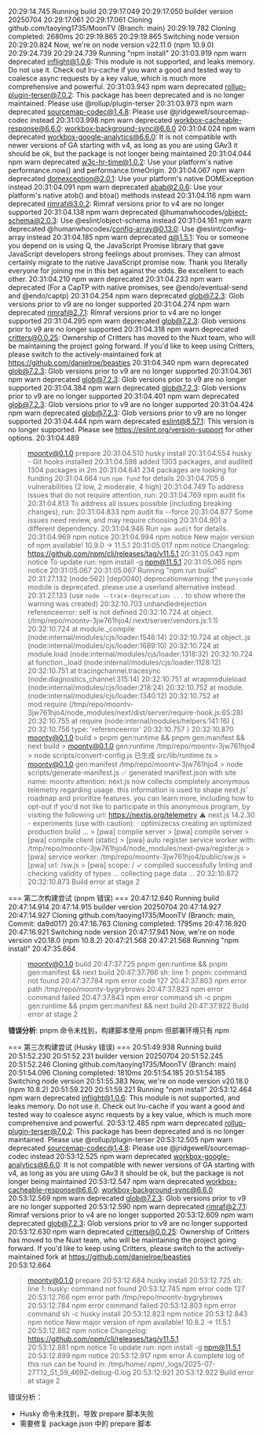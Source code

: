 20:29:14.745
Running build
20:29:17.049
20:29:17.050
builder version 20250704
20:29:17.061
20:29:17.061
Cloning github.com/taoying1735/MoonTV (Branch: main)
20:29:19.782
Cloning completed: 2680ms
20:29:19.865
20:29:19.865
Switching node version
20:29:20.824
Now, we're on node version v22.11.0 (npm 10.9.0)
20:29:24.739
20:29:24.739
Running "npm install"
20:31:03.919
npm warn deprecated inflight@1.0.6: This module is not supported, and leaks memory. Do not use it. Check out lru-cache if you want a good and tested way to coalesce async requests by a key value, which is much more comprehensive and powerful.
20:31:03.943
npm warn deprecated rollup-plugin-terser@7.0.2: This package has been deprecated and is no longer maintained. Please use @rollup/plugin-terser
20:31:03.973
npm warn deprecated sourcemap-codec@1.4.8: Please use @jridgewell/sourcemap-codec instead
20:31:03.998
npm warn deprecated workbox-cacheable-response@6.6.0: workbox-background-sync@6.6.0
20:31:04.024
npm warn deprecated workbox-google-analytics@6.6.0: It is not compatible with newer versions of GA starting with v4, as long as you are using GAv3 it should be ok, but the package is not longer being maintained
20:31:04.044
npm warn deprecated w3c-hr-time@1.0.2: Use your platform's native performance.now() and performance.timeOrigin.
20:31:04.067
npm warn deprecated domexception@2.0.1: Use your platform's native DOMException instead
20:31:04.091
npm warn deprecated abab@2.0.6: Use your platform's native atob() and btoa() methods instead
20:31:04.116
npm warn deprecated rimraf@3.0.2: Rimraf versions prior to v4 are no longer supported
20:31:04.138
npm warn deprecated @humanwhocodes/object-schema@2.0.3: Use @eslint/object-schema instead
20:31:04.161
npm warn deprecated @humanwhocodes/config-array@0.13.0: Use @eslint/config-array instead
20:31:04.185
npm warn deprecated q@1.5.1: You or someone you depend on is using Q, the JavaScript Promise library that gave JavaScript developers strong feelings about promises. They can almost certainly migrate to the native JavaScript promise now. Thank you literally everyone for joining me in this bet against the odds. Be excellent to each other.
20:31:04.210
npm warn deprecated
20:31:04.233
npm warn deprecated (For a CapTP with native promises, see @endo/eventual-send and @endo/captp)
20:31:04.254
npm warn deprecated glob@7.2.3: Glob versions prior to v9 are no longer supported
20:31:04.274
npm warn deprecated rimraf@2.7.1: Rimraf versions prior to v4 are no longer supported
20:31:04.295
npm warn deprecated glob@7.2.3: Glob versions prior to v9 are no longer supported
20:31:04.318
npm warn deprecated critters@0.0.25: Ownership of Critters has moved to the Nuxt team, who will be maintaining the project going forward. If you'd like to keep using Critters, please switch to the actively-maintained fork at https://github.com/danielroe/beasties
20:31:04.340
npm warn deprecated glob@7.2.3: Glob versions prior to v9 are no longer supported
20:31:04.361
npm warn deprecated glob@7.2.3: Glob versions prior to v9 are no longer supported
20:31:04.384
npm warn deprecated glob@7.2.3: Glob versions prior to v9 are no longer supported
20:31:04.401
npm warn deprecated glob@7.2.3: Glob versions prior to v9 are no longer supported
20:31:04.424
npm warn deprecated glob@7.2.3: Glob versions prior to v9 are no longer supported
20:31:04.444
npm warn deprecated eslint@8.57.1: This version is no longer supported. Please see https://eslint.org/version-support for other options.
20:31:04.489
> moontv@0.1.0 prepare
20:31:04.510
> husky install
20:31:04.554
husky - Git hooks installed
20:31:04.598
added 1303 packages, and audited 1304 packages in 2m
20:31:04.641
234 packages are looking for funding
20:31:04.664
run `npm fund` for details
20:31:04.705
8 vulnerabilities (2 low, 2 moderate, 4 high)
20:31:04.749
To address issues that do not require attention, run:
20:31:04.769
npm audit fix
20:31:04.813
To address all issues possible (including breaking changes), run:
20:31:04.833
npm audit fix --force
20:31:04.877
Some issues need review, and may require choosing
20:31:04.901
a different dependency.
20:31:04.946
Run `npm audit` for details.
20:31:04.969
npm notice
20:31:04.994
npm notice New major version of npm available! 10.9.0 -> 11.5.1
20:31:05.017
npm notice Changelog: https://github.com/npm/cli/releases/tag/v11.5.1
20:31:05.043
npm notice To update run: npm install -g npm@11.5.1
20:31:05.065
npm notice
20:31:05.067
20:31:05.067
Running "npm run build"
20:31:27.132
(node:562) [dep0040] deprecationwarning: the `punycode` module is deprecated. please use a userland alternative instead.
20:31:27.133
(use `node --trace-deprecation ...` to show where the warning was created)
20:32:10.703
unhandledrejection referenceerror: self is not defined
20:32:10.724
    at object.<anonymous> (/tmp/repo/moontv-3jw761hjo4/.next/server/vendors.js:1:1)
20:32:10.724
    at module._compile (node:internal/modules/cjs/loader:1546:14)
20:32:10.724
    at object..js (node:internal/modules/cjs/loader:1689:10)
20:32:10.724
    at module.load (node:internal/modules/cjs/loader:1318:32)
20:32:10.724
    at function._load (node:internal/modules/cjs/loader:1128:12)
20:32:10.751
    at tracingchannel.tracesync (node:diagnostics_channel:315:14)
20:32:10.751
    at wrapmoduleload (node:internal/modules/cjs/loader:218:24)
20:32:10.752
    at module.<anonymous> (node:internal/modules/cjs/loader:1340:12)
20:32:10.752
    at mod.require (/tmp/repo/moontv-3jw761hjo4/node_modules/next/dist/server/require-hook.js:65:28)
20:32:10.755
    at require (node:internal/modules/helpers:141:16) {
20:32:10.756
  type: 'referenceerror'
20:32:10.757
}
20:32:10.870
> moontv@0.1.0 build > pnpm gen:runtime && pnpm gen:manifest && next build > moontv@0.1.0 gen:runtime /tmp/repo/moontv-3jw761hjo4 > node scripts/convert-config.js 已生成 src/lib/runtime.ts > moontv@0.1.0 gen:manifest /tmp/repo/moontv-3jw761hjo4 > node scripts/generate-manifest.js ✅ generated manifest.json with site name: moontv attention: next.js now collects completely anonymous telemetry regarding usage. this information is used to shape next.js' roadmap and prioritize features. you can learn more, including how to opt-out if you'd not like to participate in this anonymous program, by visiting the following url: https://nextjs.org/telemetry ▲ next.js 14.2.30 - experiments (use with caution): · optimizecss creating an optimized production build ... > [pwa] compile server > [pwa] compile server > [pwa] compile client (static) > [pwa] auto register service worker with: /tmp/repo/moontv-3jw761hjo4/node_modules/next-pwa/register.js > [pwa] service worker: /tmp/repo/moontv-3jw761hjo4/public/sw.js > [pwa] url: /sw.js > [pwa] scope: / ✓ compiled successfully linting and checking validity of types ... collecting page data ...
20:32:10.872
20:32:10.873
Build error at stage 2

=== 第二次构建尝试 (pnpm 错误) ===
20:47:12.640 
Running build 
20:47:14.914 
20:47:14.915 
builder version 20250704 
20:47:14.927 
20:47:14.927 
Cloning github.com/taoying1735/MoonTV (Branch: main, Commit: da9d017) 
20:47:16.763 
Cloning completed: 1795ms 
20:47:16.920 
20:47:16.921 
Switching node version 
20:47:17.941 
Now, we're on node version v20.18.0 (npm 10.8.2) 
20:47:21.568 
20:47:21.568 
Running "npm install"
20:47:35.664 
> moontv@0.1.0 build 
20:47:37.725 
> pnpm gen:runtime && pnpm gen:manifest && next build 
20:47:37.766 
sh: line 1: pnpm: command not found 
20:47:37.784 
npm error code 127 
20:47:37.803 
npm error path /tmp/repo/moontv-bygrybrows 
20:47:37.823 
npm error command failed 
20:47:37.843 
npm error command sh -c pnpm gen:runtime && pnpm gen:manifest && next build 
20:47:37.922 
Build error at stage 2

**错误分析**: pnpm 命令未找到，构建脚本使用 pnpm 但部署环境只有 npm

=== 第三次构建尝试 (Husky 错误) ===
20:51:49.938 
Running build 
20:51:52.230 
20:51:52.231 
builder version 20250704 
20:51:52.245 
20:51:52.246 
Cloning github.com/taoying1735/MoonTV (Branch: main) 
20:51:54.096 
Cloning completed: 1810ms 
20:51:54.185 
20:51:54.185 
Switching node version 
20:51:55.383 
Now, we're on node version v20.18.0 (npm 10.8.2) 
20:51:59.220 
20:51:59.221 
Running "npm install" 
20:53:12.464 
npm warn deprecated inflight@1.0.6: This module is not supported, and leaks memory. Do not use it. Check out lru-cache if you want a good and tested way to coalesce async requests by a key value, which is much more comprehensive and powerful. 
20:53:12.485 
npm warn deprecated rollup-plugin-terser@7.0.2: This package has been deprecated and is no longer maintained. Please use @rollup/plugin-terser 
20:53:12.505 
npm warn deprecated sourcemap-codec@1.4.8: Please use @jridgewell/sourcemap-codec instead 
20:53:12.525 
npm warn deprecated workbox-google-analytics@6.6.0: It is not compatible with newer versions of GA starting with v4, as long as you are using GAv3 it should be ok, but the package is not longer being maintained 
20:53:12.547 
npm warn deprecated workbox-cacheable-response@6.6.0: workbox-background-sync@6.6.0 
20:53:12.569 
npm warn deprecated glob@7.2.3: Glob versions prior to v9 are no longer supported 
20:53:12.590 
npm warn deprecated rimraf@2.7.1: Rimraf versions prior to v4 are no longer supported 
20:53:12.609 
npm warn deprecated glob@7.2.3: Glob versions prior to v9 are no longer supported 
20:53:12.630 
npm warn deprecated critters@0.0.25: Ownership of Critters has moved to the Nuxt team, who will be maintaining the project going forward. If you'd like to keep using Critters, please switch to the actively-maintained fork at https://github.com/danielroe/beasties  
20:53:12.664 
> moontv@0.1.0 prepare 
20:53:12.684 
> husky install 
20:53:12.725 
sh: line 1: husky: command not found 
20:53:12.745 
npm error code 127 
20:53:12.766 
npm error path /tmp/repo/moontv-bygrybrows 
20:53:12.784 
npm error command failed 
20:53:12.803 
npm error command sh -c husky install 
20:53:12.823 
npm notice 
20:53:12.843 
npm notice New major version of npm available! 10.8.2 -> 11.5.1 
20:53:12.862 
npm notice Changelog: https://github.com/npm/cli/releases/tag/v11.5.1  
20:53:12.881 
npm notice To update run: npm install -g npm@11.5.1 
20:53:12.899 
npm notice 
20:53:12.917 
npm error A complete log of this run can be found in: /tmp/home/.npm/_logs/2025-07-27T12_51_59_469Z-debug-0.log 
20:53:12.921 
20:53:12.922 
Build error at stage 2

错误分析：
- Husky 命令未找到，导致 prepare 脚本失败
- 需要修复 package.json 中的 prepare 脚本